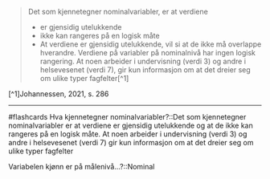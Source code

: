 > Det som kjennetegner nominalvariabler, er at verdiene
> - er gjensidig utelukkende
> - ikke kan rangeres på en logisk måte
> - At verdiene er gjensidig utelukkende, vil si at de ikke må overlappe hverandre.
> Verdiene på variabler på nominalnivå har ingen logisk rangering. At noen arbeider i undervisning (verdi 3) og andre i helsevesenet (verdi 7), gir kun informasjon om at det dreier seg om ulike typer fagfelter[^1]


[^1]Johannessen, 2021, s. 286

---
#flashcards 
Hva kjennetegner nominalvariabler?::Det som kjennetegner nominalvariabler er at verdiene er gjensidig utelukkende og at de ikke kan rangeres på en logisk måte. At noen arbeider i undervisning (verdi 3) og andre i helsevesenet (verdi 7) gir kun informasjon om at det dreier seg om ulike typer fagfelter
<!--SR:!2025-02-21,4,272-->
Variabelen kjønn er på målenivå...?::Nominal
<!--SR:!2025-02-27,10,270-->